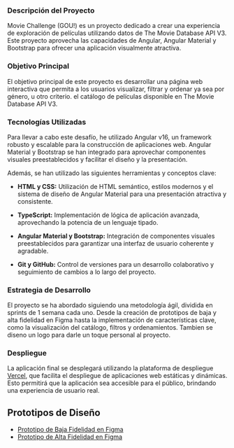 ### Descripción del Proyecto

Movie Challenge (GOU!) es un proyecto dedicado a crear una experiencia de exploración de películas utilizando datos de
The Movie Database API V3. Este proyecto aprovecha las capacidades de Angular, Angular Material y Bootstrap para ofrecer
una aplicación visualmente atractiva.

### Objetivo Principal

El objetivo principal de este proyecto es desarrollar una página web interactiva que permita a los usuarios visualizar,
filtrar y ordenar ya sea por género, u otro criterio. el catálogo de películas disponible en The Movie Database API V3.

### Tecnologías Utilizadas

Para llevar a cabo este desafío, he utilizado Angular v16, un framework robusto y escalable para la construcción de
aplicaciones web. Angular Material y Bootstrap se han integrado para aprovechar componentes visuales preestablecidos y
facilitar el diseño y la presentación.

Además, se han utilizado las siguientes herramientas y conceptos clave:

- **HTML y CSS:** Utilización de HTML semántico, estilos modernos y el sistema de diseño de Angular Material para una
  presentación atractiva y consistente.

- **TypeScript:** Implementación de lógica de aplicación avanzada, aprovechando la potencia de un lenguaje tipado.

- **Angular Material y Bootstrap:** Integración de componentes visuales preestablecidos para garantizar una interfaz de
  usuario coherente y agradable.

- **Git y GitHub:** Control de versiones para un desarrollo colaborativo y seguimiento de cambios a lo largo del
  proyecto.

### Estrategia de Desarrollo

El proyecto se ha abordado siguiendo una metodología ágil, dividida en sprints de 1 semana cada uno. Desde la creación
de prototipos de baja y alta fidelidad en Figma hasta la implementación de características clave, como la visualización
del catálogo, filtros y ordenamientos. Tambien se diseno un logo para darle un toque personal al proyecto.

### Despliegue

La aplicación final se desplegará utilizando la plataforma de despliegue [Vercel](https://vercel.com/), que facilita el
despliegue de aplicaciones web estáticas y dinámicas. Esto permitirá que la aplicación sea accesible para el público,
brindando una experiencia de usuario real.

## Prototipos de Diseño

- [Prototipo de Baja Fidelidad en
  Figma](https://www.figma.com/file/nd1x2cDip1yS5VluUvZWHe/MCDEV010?type=design&node-id=0%3A1&mode=design&t=BA18FYUuJa1dYdVK-1)
- [Prototipo de Alta Fidelidad en
  Figma](https://www.figma.com/file/nd1x2cDip1yS5VluUvZWHe/MCDEV010?type=design&node-id=4%3A13599&mode=design&t=BA18FYUuJa1dYdVK-1)
